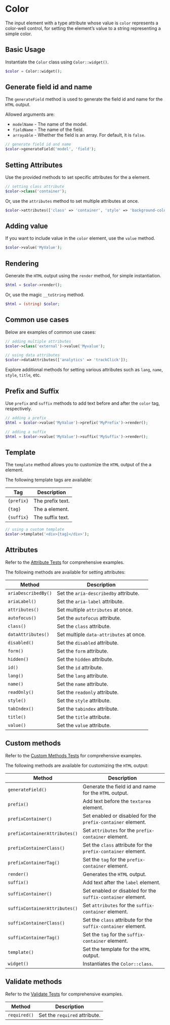 # Color

The input element with a type attribute whose value is `color` represents a color-well control, for setting the 
element’s value to a string representing a simple color.

## Basic Usage

Instantiate the `Color` class using `Color::widget()`.

```php
$color = Color::widget();
```

## Generate field id and name

The `generateField` method is used to generate the field id and name for the `HTML` output.

Allowed arguments are:

- `modelName` - The name of the model.
- `fieldName` - The name of the field.
- `arrayable` - Whether the field is an array. For default, it is `false`.

```php
// generate field id and name
$color->generateField('model', 'field');
```

## Setting Attributes

Use the provided methods to set specific attributes for the a element.

```php
// setting class attribute
$color->class('container');
```

Or, use the `attributes` method to set multiple attributes at once.

```php
$color->attributes(['class' => 'container', 'style' => 'background-color: #eee;']);
```

## Adding value

If you want to include value in the `color` element, use the `value` method.

```php
$color->value('MyValue');
```

## Rendering

Generate the `HTML` output using the `render` method, for simple instantiation. 

```php
$html = $color->render();
```

Or, use the magic `__toString` method.

```php
$html = (string) $color;
```

## Common use cases

Below are examples of common use cases:

```php
// adding multiple attributes
$color->class('external')->value('Myvalue');

// using data attributes
$color->dataAttributes(['analytics' => 'trackClick']);
```

Explore additional methods for setting various attributes such as `lang`, `name`, `style`, `title`, etc.

## Prefix and Suffix

Use `prefix` and `suffix` methods to add text before and after the `color` tag, respectively.

```php
// adding a prefix
$html = $color->value('MyValue')->prefix('MyPrefix')->render();

// adding a suffix
$html = $color->value('MyValue')->suffix('MySuffix')->render();
```

## Template

The `template` method allows you to customize the `HTML` output of the a element.

The following template tags are available:

| Tag        | Description      |
| ---------- | ---------------- |
| `{prefix}` | The prefix text. |
| `{tag}`    | The a element.   |
| `{suffix}` | The suffix text. |

```php
// using a custom template
$color->template('<div>{tag}</div>');
```

## Attributes

Refer to the [Attribute Tests](https://github.com/php-forge/html/blob/main/tests/FormControl/Input/Color/AttributeTest.php)
for comprehensive examples.

The following methods are available for setting attributes:

| Method             | Description                                                                                     |
| ------------------ | ----------------------------------------------------------------------------------------------- |
| `ariaDescribedBy()`| Set the `aria-describedby` attribute.                                                           |
| `ariaLabel()`      | Set the `aria-label` attribute.                                                                 |
| `attributes()`     | Set multiple `attributes` at once.                                                              |
| `autofocus()`      | Set the `autofocus` attribute.                                                                  |
| `class()`          | Set the `class` attribute.                                                                      |
| `dataAttributes()` | Set multiple `data-attributes` at once.                                                         |
| `disabled()`       | Set the `disabled` attribute.                                                                   |
| `form()`           | Set the `form` attribute.                                                                       |
| `hidden()`         | Set the `hidden` attribute.                                                                     |
| `id()`             | Set the `id` attribute.                                                                         |
| `lang()`           | Set the `lang` attribute.                                                                       |
| `name()`           | Set the `name` attribute.                                                                       |
| `readOnly()`       | Set the `readonly` attribute.                                                                   |
| `style()`          | Set the `style` attribute.                                                                      |
| `tabIndex()`       | Set the `tabindex` attribute.                                                                   |
| `title()`          | Set the `title` attribute.                                                                      |
| `value()`          | Set the `value` attribute.                                                                      |

## Custom methods

Refer to the [Custom Methods Tests](https://github.com/php-forge/html/blob/main/tests/FormControl/Input/Color/CustomMethodTest.php)
for comprehensive examples.

The following methods are available for customizing the `HTML` output:

| Method                       | Description                                                                           |
| ---------------------------- | ------------------------------------------------------------------------------------- |
| `generateField()`            | Generate the field id and name for the `HTML` output.                                 |
| `prefix()`                   | Add text before the `textarea` element.                                               |
| `prefixContainer()`          | Set enabled or disabled for the `prefix-container` element.                           |
| `prefixContainerAttributes()`| Set `attributes` for the `prefix-container` element.                                  |                                            
| `prefixContainerClass()`     | Set the `class` attribute for the `prefix-container` element.                         |
| `prefixContainerTag()`       | Set the `tag` for the `prefix-container` element.                                     |
| `render()`                   | Generates the `HTML` output.                                                          |
| `suffix()`                   | Add text after the `label` element.                                                   |
| `suffixContainer()`          | Set enabled or disabled for the `suffix-container` element.                           |
| `suffixContainerAttributes()`| Set `attributes` for the `suffix-container` element.                                  |
| `suffixContainerClass()`     | Set the `class` attribute for the `suffix-container` element.                         |
| `suffixContainerTag()`       | Set the `tag` for the `suffix-container` element.                                     |
| `template()`                 | Set the template for the `HTML` output.                                               |
| `widget()`                   | Instantiates the `Color::class`.                                                      |

## Validate methods

Refer to the [Validate Tests](https://github.com/php-forge/html/blob/main/tests/FormControl/Input/Color/ValidateTest.php)
for comprehensive examples.

| Method      | Description                                                                                            |
| ------------| ------------------------------------------------------------------------------------------------------ |
| `required()`| Set the `required` attribute.                                                                          |
